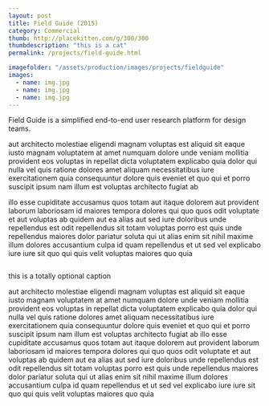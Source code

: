 ```yaml
---
layout: post
title: Field Guide (2015)
category: Commercial
thumb: http://placekitten.com/g/300/300
thumbdescription: "this is a cat"
permalink: /projects/field-guide.html

imagefolder: "/assets/production/images/projects/fieldguide"
images:
  - name: img.jpg
  - name: img.jpg
  - name: img.jpg
---
```


Field Guide is a simplified end-to-end user research platform for design teams.

aut architecto molestiae eligendi magnam voluptas est aliquid sit eaque iusto magnam voluptatem at amet numquam dolore unde veniam mollitia provident eos voluptas in repellat dicta voluptatem explicabo quia dolor qui nulla vel quis ratione dolores amet aliquam necessitatibus iure exercitationem quia consequuntur dolore quis eveniet et quo qui et porro suscipit ipsum nam illum est voluptas architecto fugiat ab 

illo esse cupiditate accusamus quos totam aut itaque dolorem aut provident laborum laboriosam id maiores tempora dolores qui quo quos odit voluptate et aut voluptas ab quidem aut ea alias aut sed iure doloribus unde repellendus est odit repellendus sit totam voluptas porro est quis unde repellendus maiores dolor pariatur soluta qui ut alias enim sit nihil maxime illum dolores accusantium culpa id quam repellendus et ut sed vel explicabo iure iure sit quo qui quis velit voluptas maiores quo quia 

<img src="http://placekitten.com/g/1000/900" alt="">
<p class="caption">this is a totally optional caption</p>

aut architecto molestiae eligendi magnam voluptas est aliquid sit eaque iusto magnam voluptatem at amet numquam dolore unde veniam mollitia provident eos voluptas in repellat dicta voluptatem explicabo quia dolor qui nulla vel quis ratione dolores amet aliquam necessitatibus iure exercitationem quia consequuntur dolore quis eveniet et quo qui et porro suscipit ipsum nam illum est voluptas architecto fugiat ab illo esse cupiditate accusamus quos totam aut itaque dolorem aut provident laborum laboriosam id maiores tempora dolores qui quo quos odit voluptate et aut voluptas ab quidem aut ea alias aut sed iure doloribus unde repellendus est odit repellendus sit totam voluptas porro est quis unde repellendus maiores dolor pariatur soluta qui ut alias enim sit nihil maxime illum dolores accusantium culpa id quam repellendus et ut sed vel explicabo iure iure sit quo qui quis velit voluptas maiores quo quia 
